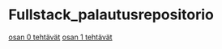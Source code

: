 # Fullstack_palautusrepositorio

[osan 0 tehtävät](https://github.com/kirsikkahiltunen/Fullstack_palautusrepositorio/tree/main/osa0)
[osan 1 tehtävät](https://github.com/kirsikkahiltunen/Fullstack_palautusrepositorio/tree/main/osa1)